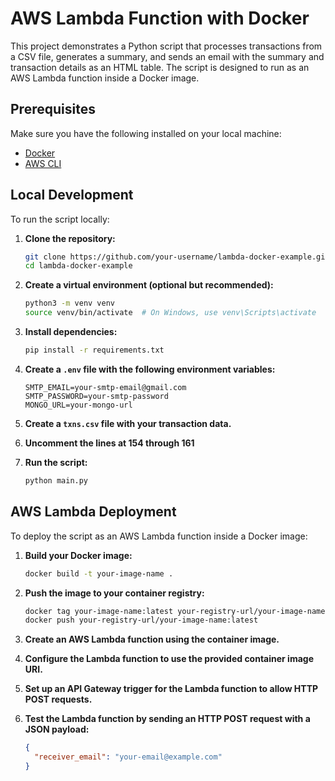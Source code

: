 # AWS Lambda Function with Docker

This project demonstrates a Python script that processes transactions from a CSV file, generates a summary, and sends an email with the summary and transaction details as an HTML table. The script is designed to run as an AWS Lambda function inside a Docker image.

## Prerequisites

Make sure you have the following installed on your local machine:

- [Docker](https://www.docker.com/)
- [AWS CLI](https://aws.amazon.com/cli/)

## Local Development

To run the script locally:

1. **Clone the repository:**

    ```bash
    git clone https://github.com/your-username/lambda-docker-example.git
    cd lambda-docker-example
    ```

2. **Create a virtual environment (optional but recommended):**

    ```bash
    python3 -m venv venv
    source venv/bin/activate  # On Windows, use venv\Scripts\activate
    ```

3. **Install dependencies:**

    ```bash
    pip install -r requirements.txt
    ```

4. **Create a `.env` file with the following environment variables:**

    ```env
    SMTP_EMAIL=your-smtp-email@gmail.com
    SMTP_PASSWORD=your-smtp-password
    MONGO_URL=your-mongo-url
    ```

5. **Create a `txns.csv` file with your transaction data.**

6. **Uncomment the lines at 154 through 161**

7. **Run the script:**

    ```bash
    python main.py
    ```

## AWS Lambda Deployment

To deploy the script as an AWS Lambda function inside a Docker image:

1. **Build your Docker image:**

    ```bash
    docker build -t your-image-name .
    ```

2. **Push the image to your container registry:**

    ```bash
    docker tag your-image-name:latest your-registry-url/your-image-name:latest
    docker push your-registry-url/your-image-name:latest
    ```

3. **Create an AWS Lambda function using the container image.**

4. **Configure the Lambda function to use the provided container image URI.**

5. **Set up an API Gateway trigger for the Lambda function to allow HTTP POST requests.**

6. **Test the Lambda function by sending an HTTP POST request with a JSON payload:**

    ```json
    {
      "receiver_email": "your-email@example.com"
    }
    ```
